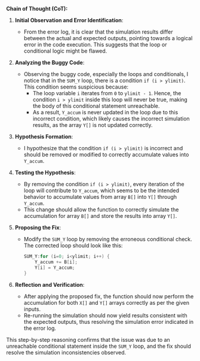 **Chain of Thought (CoT):**

1. **Initial Observation and Error Identification**:
    - From the error log, it is clear that the simulation results differ between the actual and expected outputs, pointing towards a logical error in the code execution. This suggests that the loop or conditional logic might be flawed.

2. **Analyzing the Buggy Code**:
    - Observing the buggy code, especially the loops and conditionals, I notice that in the `SUM_Y` loop, there is a condition `if (i > ylimit)`. This condition seems suspicious because:
        - The loop variable `i` iterates from `0` to `ylimit - 1`. Hence, the condition `i > ylimit` inside this loop will never be true, making the body of this conditional statement unreachable.
        - As a result, `Y_accum` is never updated in the loop due to this incorrect condition, which likely causes the incorrect simulation results, as the array `Y[]` is not updated correctly.

3. **Hypothesis Formation**:
    - I hypothesize that the condition `if (i > ylimit)` is incorrect and should be removed or modified to correctly accumulate values into `Y_accum`.

4. **Testing the Hypothesis**:
    - By removing the condition `if (i > ylimit)`, every iteration of the loop will contribute to `Y_accum`, which seems to be the intended behavior to accumulate values from array `B[]` into `Y[]` through `Y_accum`.
    - This change should allow the function to correctly simulate the accumulation for array `B[]` and store the results into array `Y[]`.

5. **Proposing the Fix**:
    - Modify the `SUM_Y` loop by removing the erroneous conditional check. The corrected loop should look like this:
      ```cpp
      SUM_Y:for (i=0; i<ylimit; i++) {
          Y_accum += B[i];
          Y[i] = Y_accum;
      }
      ```

6. **Reflection and Verification**:
    - After applying the proposed fix, the function should now perform the accumulation for both `X[]` and `Y[]` arrays correctly as per the given inputs.
    - Re-running the simulation should now yield results consistent with the expected outputs, thus resolving the simulation error indicated in the error log.

This step-by-step reasoning confirms that the issue was due to an unreachable conditional statement inside the `SUM_Y` loop, and the fix should resolve the simulation inconsistencies observed.
